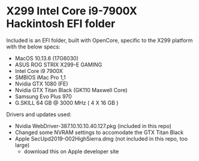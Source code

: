 # X299 Intel Core i9-7900X Hackintosh EFI folder
Included is an EFI folder, built with OpenCore, specific to the X299 platform with the below specs:
  - MacOS 10.13.6 (17G6030)
  - ASUS ROG STRIX X299-E GAMING
  - Intel Core i9 7900X
  - SMBIOS iMac Pro 1,1
  - Nvidia GTX 1080 (FE)
  - Nvidia GTX Titan Black (GK110 Maxwell Core)
  - Samsung Evo Plus 970
  - G.SKILL 64 GB @ 3000 MHz ( 4 X 16 GB )

Drivers and updates used:
  - Nvidia WebDriver-387.10.10.10.40.127.pkg (included in this repo)
  - Changed some NVRAM settings to accomodate the GTX Titan Black
  - Apple SecUpd2019-002HighSierra.dmg (not included in this repo, too large)
    - download this on Apple developer site
